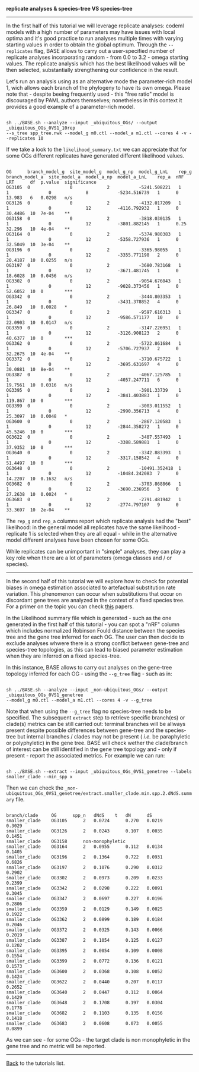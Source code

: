 **replicate analyses & species-tree VS species-tree**

---

In the first half of this tutorial we will leverage replicate analyses: codeml models with a high number of parameters may have issues with local optima 
and it's good practice to run analyses multiple times with varying starting values in order to obtain the global optimum.
Through the ```--replicates``` flag, BASE allows to carry out a user-specified number of replicate analyses incorporating random - from 0.0 to 3.2 - omega starting values.
The replicate analysis which has the best likelihood values will be then selected, substantially strengthening our confidence in the result.

Let's run an analysis using as an alternative mode the parameter-rich model 1, wich allows each branch of the phylogeny to have its own omega.
Please note that - despite beeing frequently used - this "free ratio" model is discouraged by PAML authors themselves; nonetheless in this context it
provides a good example of a parameter-rich model.

```

sh ../BASE.sh --analyze --input _ubiquitous_OGs/ --output _ubiquitous_OGs_0VS1_10rep 
--s_tree spp_tree.nwk --model_g m0.ctl --model_a m1.ctl --cores 4 -v --replicates 10

```

If we take a look to the ```likelihood_summary.txt``` we can appreciate that for some OGs different replicates have generated different likelihood values. 

```

OG      branch_model_g  site_model_g  model_g_np  model_g_LnL    rep_g  branch_model_a  site_model_a  model_a_np  model_a_LnL    rep_a  nRF   LRT      df  p.value  significance
OG3105  0               0             2           -5241.508221   1      1               0             8           -5234.516739   1      0     13.983   6   0.0298   n/s
OG3126  0               0             2           -4132.017209   1      1               0             12          -4116.792932   1      0     30.4486  10  7e-04    **
OG3158  0               0             2           -3818.030135   1      1               0             12          -3801.882145   1      0.25  32.296   10  4e-04    **
OG3164  0               0             2           -5374.980383   1      1               0             12          -5358.727936   1      0     32.5049  10  3e-04    **
OG3196  0               0             2           -3365.98055    1      1               0             12          -3355.771198   2      0     20.4187  10  0.0255   n/s
OG3197  0               0             2           -3680.783168   1      1               0             12          -3671.481745   1      0     18.6028  10  0.0456   n/s
OG3302  0               0             2           -9054.676043   1      1               0             12          -9028.373456   1      0     52.6052  10  0        ***
OG3342  0               0             2           -3444.803353   1      1               0             12          -3431.378852   4      0     26.849   10  0.0028   *
OG3347  0               0             2           -9597.616313   1      1               0             12          -9586.571177   10     0     22.0903  10  0.0147   n/s
OG3359  0               0             2           -3147.226951   1      1               0             12          -3126.908123   2      0     40.6377  10  0        ***
OG3362  0               0             2           -5722.861684   1      1               0             12          -5706.727937   2      0     32.2675  10  4e-04    **
OG3372  0               0             2           -3710.675722   1      1               0             12          -3695.631697   4      0     30.0881  10  8e-04    **
OG3387  0               0             2           -4067.125785   1      1               0             12          -4057.247711   6      0     19.7561  10  0.0316   n/s
OG3395  0               0             2           -3901.33739    1      1               0             12          -3841.403883   1      0     119.867  10  0        ***
OG3399  0               0             2           -3003.011552   1      1               0             12          -2990.356713   4      0     25.3097  10  0.0048   *
OG3600  0               0             2           -2867.120583   1      1               0             12          -2844.358272   1      0     45.5246  10  0        ***
OG3622  0               0             2           -3407.557493   1      1               0             12          -3388.589881   1      0     37.9352  10  0        ***
OG3640  0               0             2           -3342.883393   1      1               0             12          -3317.158542   4      0     51.4497  10  0        ***
OG3648  0               0             2           -10491.352418  1      1               0             12          -10484.242083  7      0     14.2207  10  0.1632   n/s
OG3682  0               0             2           -3703.868866   1      1               0             12          -3690.236956   3      0     27.2638  10  0.0024   *
OG3683  0               0             2           -2791.481942   1      1               0             12          -2774.797107   9      0     33.3697  10  2e-04    **

```

The ```rep_g``` and ```rep_a``` columns report which replicate analysis had the "best" likelihood: in the general model all replicates have the same likelihood -
replicate 1 is selected when they are all equal - while in the alternative model different analyses have been chosen for some OGs.

While replicates can be unimportant in "simple" analyses, they can play a key role when there are a lot of parameters (omega classes and / or species).

---

In the second half of this tutorial we will explore how to check for potential biases in omega estimation
associated to artefactual substitution rate variation. This phenomenon can occur when substitutions that occur on discordant gene trees 
are analyzed in the context of a fixed species tree. For a primer on the topic you can check [this](https://doi.org/10.1093/sysbio/syw018) papers.

In the Likelihood summary file which is generated - such as the one generated in the first half of this tutorial - you can spot
a "nRF" column which includes normalized Robinson Fould distance between the species tree and the gene tree inferred for each OG.
The user can then decide to exclude analyses whwere there is a strong conflict between gene-tree and species-tree topologies, 
as this can lead to biased parameter estimation when they are inferred on a fixed species-tree.

In this instance, BASE allows to carry out analyses on the gene-tree topology inferred for each OG - using the ```--g_tree``` flag - such as in:

```

sh ../BASE.sh --analyze --input _non-ubiquitous_OGs/ --output _ubiquitous_OGs_0VS1_genetree 
--model_g m0.ctl --model_a m1.ctl --cores 4 -v --g_tree

```

Note that when using the ```--g_tree``` flag no species-tree needs to be specified.
The subsequent ```extract``` step to retrieve specific branch(es) or clade(s) metrics can be still carried out:
terminal branches will be allways present despite possible differences between gene-tree and the species-tree
but internal branches / clades may not be present ( _i.e._ be paraphyletic or polyphyletic) in the gene tree.
BASE will check wether the clade/branch of interest can be still identified in the gene tree topology and - 
only if present - report the associated metrics. For example we can run: 

```

sh ../BASE.sh --extract --input _ubiquitous_OGs_0VS1_genetree --labels smaller_clade --min_spp x

```

Then we can check the ```_non-ubiquitous_OGs_0VS1_genetree/extract.smaller_clade.min.spp.2.dNdS.summary``` file.

```

branch/clade 	 OG 	 spp_n 	 dNdS 	 t 	 dN 	 dS
smaller_clade 	 OG3105 	 2 	 0.0724 	 0.270 	 0.0219 	 0.3029
smaller_clade 	 OG3126 	 2 	 0.0243 	 0.107 	 0.0035 	 0.1451
smaller_clade 	 OG3158 	 non-monophyletic
smaller_clade 	 OG3164 	 2 	 0.0955 	 0.112 	 0.0134 	 0.1405
smaller_clade 	 OG3196 	 2 	 0.1364 	 0.722 	 0.0931 	 0.6826
smaller_clade 	 OG3197 	 2 	 0.1076 	 0.290 	 0.0312 	 0.2902
smaller_clade 	 OG3302 	 2 	 0.0973 	 0.209 	 0.0233 	 0.2399
smaller_clade 	 OG3342 	 2 	 0.0298 	 0.222 	 0.0091 	 0.3045
smaller_clade 	 OG3347 	 2 	 0.0697 	 0.227 	 0.0196 	 0.2806
smaller_clade 	 OG3359 	 2 	 0.0129 	 0.149 	 0.0025 	 0.1922
smaller_clade 	 OG3362 	 2 	 0.0899 	 0.189 	 0.0184 	 0.2046
smaller_clade 	 OG3372 	 2 	 0.0325 	 0.143 	 0.0066 	 0.2019
smaller_clade 	 OG3387 	 2 	 0.1054 	 0.125 	 0.0127 	 0.1202
smaller_clade 	 OG3395 	 2 	 0.0054 	 0.109 	 0.0008 	 0.1554
smaller_clade 	 OG3399 	 2 	 0.0772 	 0.136 	 0.0121 	 0.1573
smaller_clade 	 OG3600 	 2 	 0.0368 	 0.108 	 0.0052 	 0.1424
smaller_clade 	 OG3622 	 2 	 0.0440 	 0.207 	 0.0117 	 0.2652
smaller_clade 	 OG3640 	 2 	 0.0447 	 0.112 	 0.0064 	 0.1429
smaller_clade 	 OG3648 	 2 	 0.1708 	 0.197 	 0.0304 	 0.1778
smaller_clade 	 OG3682 	 2 	 0.1103 	 0.135 	 0.0156 	 0.1418
smaller_clade 	 OG3683 	 2 	 0.0608 	 0.073 	 0.0055 	 0.0899

```

As we can see - for some OGs - the target clade is non monophyletic
in the gene tree and no metric will be reported.

---

[Back](https://github.com/for-giobbe/BASE/blob/master/tutorial_0.md) to the tutorials list.

